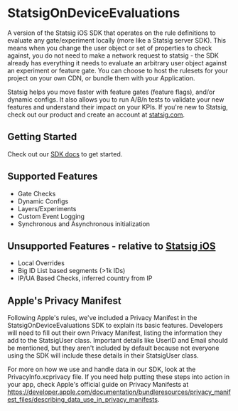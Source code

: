 # StatsigOnDeviceEvaluations

A version of the Statsig iOS SDK that operates on the rule definitions to evaluate any gate/experiment locally (more like a Statsig server SDK).  This means when you change the user object or set of properties to check against, you do not need to make a network request to statsig - the SDK already has everything it needs to evaluate an arbitrary user object against an experiment or feature gate.  You can choose to host the rulesets for your project on your own CDN, or bundle them with your Application.  

Statsig helps you move faster with feature gates (feature flags), and/or dynamic configs. It also allows you to run A/B/n tests to validate your new features and understand their impact on your KPIs. If you're new to Statsig, check out our product and create an account at [statsig.com](https://www.statsig.com).

## Getting Started
Check out our [SDK docs](https://docs.statsig.com/client/swiftOnDeviceEvaluationSDK) to get started.

## Supported Features
- Gate Checks
- Dynamic Configs
- Layers/Experiments
- Custom Event Logging
- Synchronous and Asynchronous initialization

## Unsupported Features - relative to [Statsig iOS](https://github.com/statsig-io/ios-sdk)
- Local Overrides
- Big ID List based segments (>1k IDs)
- IP/UA Based Checks, inferred country from IP

## Apple's Privacy Manifest

Following Apple's rules, we've included a Privacy Manifest in the StatsigOnDeviceEvaluations SDK to explain its basic features. 
Developers will need to fill out their own Privacy Manifest, listing the information they add to the StatsigUser class. 
Important details like UserID and Email should be mentioned, but they aren't included by default because not everyone using the SDK will include these details in their StatsigUser class.

For more on how we use and handle data in our SDK, look at the PrivacyInfo.xcprivacy file. If you need help putting these steps into action in your app, check Apple's official guide on Privacy Manifests at https://developer.apple.com/documentation/bundleresources/privacy_manifest_files/describing_data_use_in_privacy_manifests.
